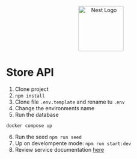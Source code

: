 <p align="center">
  <a href="http://nestjs.com/" target="blank"><img src="https://nestjs.com/img/logo-small.svg" width="120" alt="Nest Logo" /></a>
</p>

# Store API

1. Clone project
2. `npm install`
3. Clone file `.env.template` and rename tu `.env`
4. Change the environments name
5. Run the database

```
docker compose up
```

6. Run the seed `npm run seed`
7. Up on develompente mode: `npm run start:dev`
8. Review service documentation [here](localhost:3000/api)
